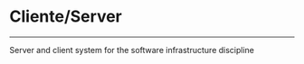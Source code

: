 # Cliente/Server
_____________________________________

Server and client system for the software infrastructure discipline
